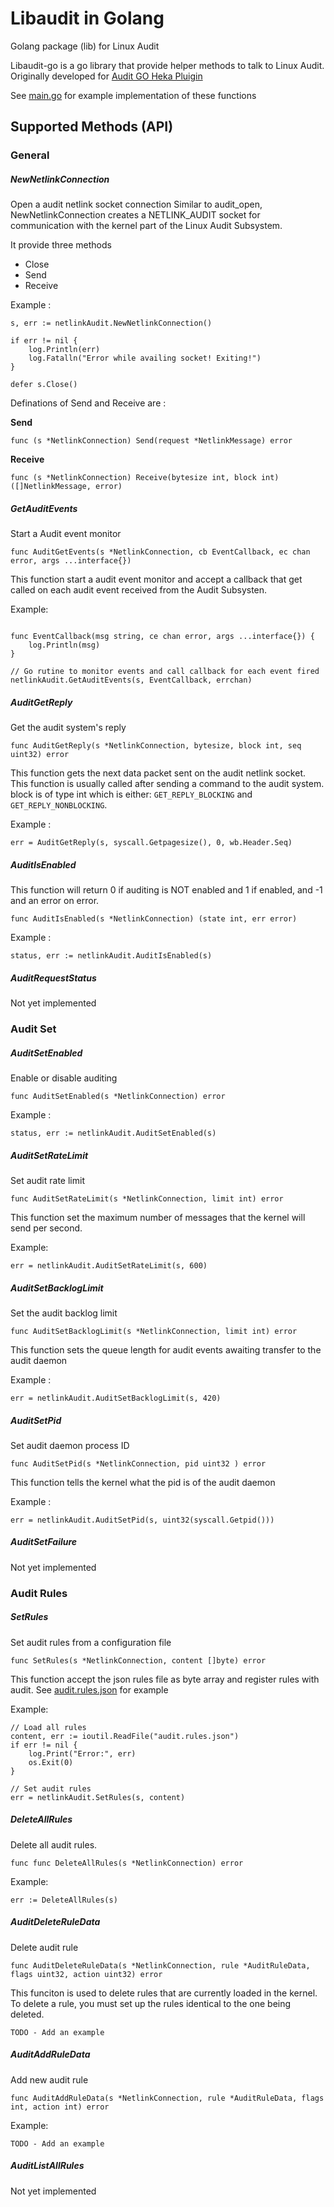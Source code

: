 # Libaudit in Golang
Golang package (lib) for Linux Audit

Libaudit-go is a go library that provide helper methods to talk to Linux Audit.
Originally developed for [Audit GO Heka Pluigin](https://github.com/mozilla/audit-go) 

See [main.go](https://github.com/mozilla/audit-go/blob/master/main.go#L26) for example implementation of these functions

## Supported Methods (API)

### General 


##### NewNetlinkConnection 
Open a audit netlink socket connection
Similar to audit_open, NewNetlinkConnection  creates a NETLINK_AUDIT socket for communication with the kernel part of the Linux Audit Subsystem.

It provide three methods

* Close 
* Send
* Receive

Example : 
```
s, err := netlinkAudit.NewNetlinkConnection()

if err != nil {
    log.Println(err)
    log.Fatalln("Error while availing socket! Exiting!")
} 

defer s.Close()
```
Definations of Send and Receive are :

**Send**

``` 
func (s *NetlinkConnection) Send(request *NetlinkMessage) error 
```

**Receive**

``` 
func (s *NetlinkConnection) Receive(bytesize int, block int) ([]NetlinkMessage, error) 
```


##### GetAuditEvents

Start a Audit event monitor

```
func AuditGetEvents(s *NetlinkConnection, cb EventCallback, ec chan error, args ...interface{})
```

This function start a audit event monitor and accept a callback that get called on each audit event received  from the Audit Subsysten.

Example:

```golang

func EventCallback(msg string, ce chan error, args ...interface{}) {
	log.Println(msg)
}

// Go rutine to monitor events and call callback for each event fired
netlinkAudit.GetAuditEvents(s, EventCallback, errchan)
```



##### AuditGetReply

Get the audit system's reply

```
func AuditGetReply(s *NetlinkConnection, bytesize, block int, seq uint32) error
```

This function gets the next data packet sent on the audit netlink socket. This function is usually called after sending a command to the audit system. block is of type int which is either: ```GET_REPLY_BLOCKING``` and ```GET_REPLY_NONBLOCKING```.

Example :

```
err = AuditGetReply(s, syscall.Getpagesize(), 0, wb.Header.Seq)
```

##### AuditIsEnabled

This function will return 0 if auditing is NOT enabled and 1 if enabled, and -1 and an error on error.

```
func AuditIsEnabled(s *NetlinkConnection) (state int, err error)
```

Example :

```
status, err := netlinkAudit.AuditIsEnabled(s)
```

##### AuditRequestStatus

Not yet implemented


### Audit Set

##### AuditSetEnabled

Enable or disable auditing

```
func AuditSetEnabled(s *NetlinkConnection) error
```

Example : 

```
status, err := netlinkAudit.AuditSetEnabled(s)
```



##### AuditSetRateLimit

Set audit rate limit

```
func AuditSetRateLimit(s *NetlinkConnection, limit int) error
```

This function set the maximum number of messages that the kernel will send per second.

Example:

```
err = netlinkAudit.AuditSetRateLimit(s, 600)
```

##### AuditSetBacklogLimit

Set the audit backlog limit

```
func AuditSetBacklogLimit(s *NetlinkConnection, limit int) error
```

This function sets the queue length for audit events awaiting transfer to the audit daemon


Example :
```
err = netlinkAudit.AuditSetBacklogLimit(s, 420)
```

##### AuditSetPid

Set audit daemon process ID


```
func AuditSetPid(s *NetlinkConnection, pid uint32 ) error 
```

This function tells the kernel what the pid is of the audit daemon


Example :
```
err = netlinkAudit.AuditSetPid(s, uint32(syscall.Getpid()))
```

##### AuditSetFailure

Not yet implemented


### Audit Rules

##### SetRules

Set audit rules from a configuration file

```
func SetRules(s *NetlinkConnection, content []byte) error
```

This function accept the json rules file as byte array and register rules with audit.
See [audit.rules.json](https://github.com/mozilla/audit-go/blob/master/audit.rules.json) for example

Example:

```golang
// Load all rules
content, err := ioutil.ReadFile("audit.rules.json")
if err != nil {
	log.Print("Error:", err)
	os.Exit(0)
}

// Set audit rules
err = netlinkAudit.SetRules(s, content)
```


##### DeleteAllRules

Delete all audit rules.

```
func func DeleteAllRules(s *NetlinkConnection) error
```
Example:

```
err := DeleteAllRules(s)
```

##### AuditDeleteRuleData

Delete audit rule

```
func AuditDeleteRuleData(s *NetlinkConnection, rule *AuditRuleData, flags uint32, action uint32) error
```

This funciton is used to delete rules that are currently loaded in the kernel. To delete a rule, you must set up the rules identical to the one being deleted. 

```
TODO - Add an example
```

##### AuditAddRuleData

Add new audit rule

```
func AuditAddRuleData(s *NetlinkConnection, rule *AuditRuleData, flags int, action int) error
```

Example:
```
TODO - Add an example
```


##### AuditListAllRules

Not yet implemented





